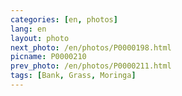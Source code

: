 ```yaml
---
categories: [en, photos]
lang: en
layout: photo
next_photo: /en/photos/P0000198.html
picname: P0000210
prev_photo: /en/photos/P0000211.html
tags: [Bank, Grass, Moringa]
---
```

